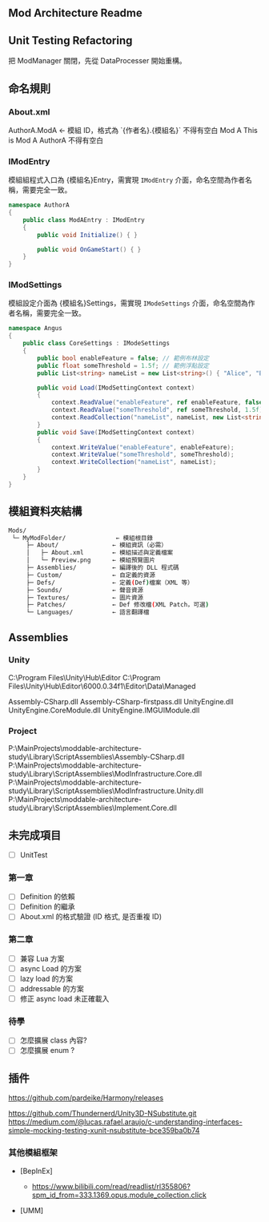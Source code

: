 ## Mod Architecture Readme

## Unit Testing Refactoring

把 ModManager 關閉，先從 DataProcesser 開始重構。 


## 命名規則

### About.xml

<ModMetaData>
    <id>AuthorA.ModA</id> ← 模組 ID，格式為 `{作者名}.{模組名}` 不得有空白
    <name>Mod A</name>
    <description>This is Mod A</description>
    <author>AuthorA</author>  不得有空白
</ModMetaData>

### IModEntry

模組組程式入口為 {模組名}Entry，需實現 `IModEntry` 介面，命名空間為作者名稱，需要完全一致。

```csharp
namespace AuthorA
{
    public class ModAEntry : IModEntry
    {
        public void Initialize() { }

        public void OnGameStart() { }
    }
}

```

### IModSettings

模組設定介面為 {模組名}Settings，需實現 `IModeSettings` 介面，命名空間為作者名稱，需要完全一致。

```csharp
namespace Angus
{
    public class CoreSettings : IModeSettings
    {
        public bool enableFeature = false; // 範例布林設定
        public float someThreshold = 1.5f; // 範例浮點設定
        public List<string> nameList = new List<string>() { "Alice", "Bob", "Charlie" }; // 範例字串列表

        public void Load(IModSettingContext context)
        {
            context.ReadValue("enableFeature", ref enableFeature, false);
            context.ReadValue("someThreshold", ref someThreshold, 1.5f);
            context.ReadCollection("nameList", nameList, new List<string>());
        }
        public void Save(IModSettingContext context)
        {
            context.WriteValue("enableFeature", enableFeature);
            context.WriteValue("someThreshold", someThreshold);
            context.WriteCollection("nameList", nameList);
        }
    }
}

```

## 模組資料夾結構

```bash
Mods/
 └─ MyModFolder/              ← 模組根目錄
     ├─ About/               ← 模組資訊（必需）
     │   ├─ About.xml        ← 模組描述與定義檔案
     │   └─ Preview.png      ← 模組預覽圖片
     ├─ Assemblies/          ← 編譯後的 DLL 程式碼
     ├─ Custom/              ← 自定義的資源
     ├─ Defs/                ← 定義(Def)檔案（XML 等）
     ├─ Sounds/              ← 聲音資源
     ├─ Textures/            ← 圖片資源
     ├─ Patches/             ← Def 修改檔(XML Patch，可選)
     └─ Languages/           ← 語言翻譯檔
```

## Assemblies

### Unity

C:\Program Files\Unity\Hub\Editor
C:\Program Files\Unity\Hub\Editor\6000.0.34f1\Editor\Data\Managed

Assembly-CSharp.dll
Assembly-CSharp-firstpass.dll
UnityEngine.dll
UnityEngine.CoreModule.dll
UnityEngine.IMGUIModule.dll

### Project

P:\MainProjects\moddable-architecture-study\Library\ScriptAssemblies\Assembly-CSharp.dll
P:\MainProjects\moddable-architecture-study\Library\ScriptAssemblies\ModInfrastructure.Core.dll
P:\MainProjects\moddable-architecture-study\Library\ScriptAssemblies\ModInfrastructure.Unity.dll
P:\MainProjects\moddable-architecture-study\Library\ScriptAssemblies\Implement.Core.dll

## 未完成項目

- [ ] UnitTest

### 第一章

- [ ] Definition 的依賴
- [ ] Definition 的繼承
- [ ] About.xml 的格式驗證 (ID 格式, 是否重複 ID)

### 第二章

- [ ] 兼容 Lua 方案
- [ ] async Load 的方案
- [ ] lazy load 的方案
- [ ] addressable 的方案
- [ ] 修正 async load 未正確載入

### 待學

- [ ] 怎麼擴展 class 內容?
- [ ] 怎麼擴展 enum ?

## 插件

https://github.com/pardeike/Harmony/releases

https://github.com/Thundernerd/Unity3D-NSubstitute.git
https://medium.com/@lucas.rafael.araujo/c-understanding-interfaces-simple-mocking-testing-xunit-nsubstitute-bce359ba0b74

### 其他模組框架

- [BepInEx]

  - https://www.bilibili.com/read/readlist/rl355806?spm_id_from=333.1369.opus.module_collection.click

- [UMM]
